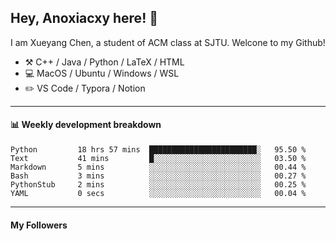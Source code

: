 <!--
**Anoxiacxy/Anoxiacxy** is a ✨ _special_ ✨ repository because its `README.md` (this file) appears on your GitHub profile.

Here are some ideas to get you started:

- 🔭 I’m currently working on ...
- 🌱 I’m currently learning ...
- 👯 I’m looking to collaborate on ...
- 🤔 I’m looking for help with ...
- 💬 Ask me about ...
- 📫 How to reach me: ...
- 😄 Pronouns: ...
- ⚡ Fun fact: ...
-->

## Hey, Anoxiacxy here! :wave:

I am Xueyang Chen, a student of ACM class at SJTU. Welcone to my Github!

-   :hammer_and_pick: C++ / Java / Python / LaTeX / HTML
-   :computer: MacOS / Ubuntu / Windows / WSL
-   :pencil2: VS Code / Typora / Notion



<!--
#### :sparkles: My followers
-->

<!--START_SECTION:top-followers-->
<!--END_SECTION:top-followers-->

---

#### :bar_chart: Weekly development breakdown

<!--START_SECTION:waka-->

```text
Python         18 hrs 57 mins  ████████████████████████░   95.50 %
Text           41 mins         █░░░░░░░░░░░░░░░░░░░░░░░░   03.50 %
Markdown       5 mins          ░░░░░░░░░░░░░░░░░░░░░░░░░   00.44 %
Bash           3 mins          ░░░░░░░░░░░░░░░░░░░░░░░░░   00.27 %
PythonStub     2 mins          ░░░░░░░░░░░░░░░░░░░░░░░░░   00.25 %
YAML           0 secs          ░░░░░░░░░░░░░░░░░░░░░░░░░   00.04 %
```

<!--END_SECTION:waka-->

---

#### My Followers
<!--START_SECTION:top-followers-->
<!--END_SECTION:top-followers-->
